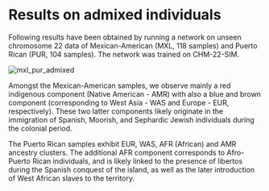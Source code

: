 # Results on admixed individuals

Following results have been obtained by running a network on unseen chromosome 22 data of Mexican-American (MXL, 118 samples) and Puerto Rican (PUR, 104 samples). The network was trained on CHM-22-SIM.

![mxl_pur_admixed](https://user-images.githubusercontent.com/88712503/128855817-80424d2d-68e9-46cc-a76a-55473e3fd20b.png)

Amongst the Mexican-American samples, we observe mainly a red indigenous component (Native American - AMR) with also a blue and brown component (corresponding to West Asia - WAS and Europe - EUR, respectively). These two latter components likely originate in the immigration of Spanish, Moorish, and Sephardic Jewish individuals during the colonial period.

The Puerto Rican samples exhibit EUR, WAS, AFR (African) and AMR ancestry clusters. The additional AFR component corresponds to Afro-Puerto Rican individuals, and is likely linked to the presence of libertos during the Spanish conquest of the island, as well as the later introduction of West African slaves to the territory.
